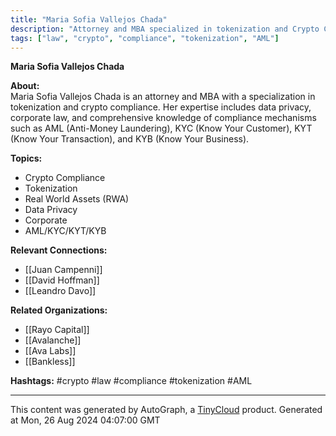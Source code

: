 ```yaml
---
title: "Maria Sofia Vallejos Chada"
description: "Attorney and MBA specialized in tokenization and Crypto Compliance"
tags: ["law", "crypto", "compliance", "tokenization", "AML"]
---
```


**Maria Sofia Vallejos Chada**

**About:**  
Maria Sofia Vallejos Chada is an attorney and MBA with a specialization in tokenization and crypto compliance. Her expertise includes data privacy, corporate law, and comprehensive knowledge of compliance mechanisms such as AML (Anti-Money Laundering), KYC (Know Your Customer), KYT (Know Your Transaction), and KYB (Know Your Business).

**Topics:**
- Crypto Compliance
- Tokenization
- Real World Assets (RWA)
- Data Privacy
- Corporate 
- AML/KYC/KYT/KYB

**Relevant Connections:**
- [[Juan Campenni]]
- [[David Hoffman]]
- [[Leandro Davo]]

**Related Organizations:**
- [[Rayo Capital]]
- [[Avalanche]]
- [[Ava Labs]]
- [[Bankless]]

**Hashtags:**
#crypto #law #compliance #tokenization #AML

---
This content was generated by AutoGraph, a [TinyCloud](https://tinycloud.xyz/) product.
Generated at Mon, 26 Aug 2024 04:07:00 GMT